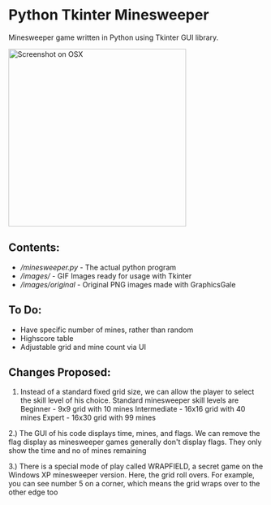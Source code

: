 Python Tkinter Minesweeper
===========================

Minesweeper game written in Python using Tkinter GUI library.

<img src="https://i.imgur.com/8JwCyAQ.png" alt="Screenshot on OSX" height="350"/>

Contents:
----------

- */minesweeper.py* - The actual python program
- */images/* - GIF Images ready for usage with Tkinter
- */images/original* - Original PNG images made with GraphicsGale

To Do:
----------
- Have specific number of mines, rather than random
- Highscore table
- Adjustable grid and mine count via UI

Changes Proposed:
----------
1) Instead of a standard fixed grid size, we can allow the player to select the skill level of his choice. Standard minesweeper skill levels are 
Beginner - 9x9 grid with 10 mines
Intermediate - 16x16 grid with 40 mines
Expert - 16x30 grid with 99 mines

2.) The GUI of his code displays time, mines, and flags. We can remove the flag display as minesweeper games generally don't display flags. They only show the time and no of mines remaining

3.) There is a special mode of play called WRAPFIELD, a secret game on the Windows XP minesweeper version. Here, the grid roll overs. For example, you can see number 5 on a corner, which means the grid wraps over to the other edge too
